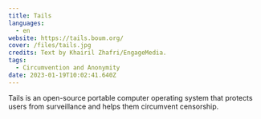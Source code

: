 ```yaml
---
title: Tails
languages: 
  - en
website: https://tails.boum.org/
cover: /files/tails.jpg
credits: Text by Khairil Zhafri/EngageMedia.
tags:
  - Circumvention and Anonymity
date: 2023-01-19T10:02:41.640Z
---
```

Tails is an open-source portable computer operating system that protects users from surveillance and helps them circumvent censorship.